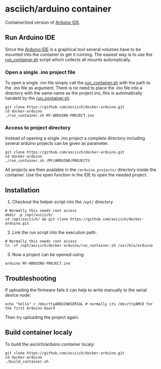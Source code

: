 # asciich/arduino container

Containerized version of [Arduino IDE](https://www.arduino.cc/en/Main/Software).

## Run Arduino IDE

Since the [Arduino IDE](https://www.arduino.cc/en/Main/Software) is a graphical tool
several volumes have to be mounted into the container to get it running.
The easiest way is to use the [run_container.sh](https://github.com/asciich/docker-arduino/blob/master/run_container.sh)
script which collects all mounts automatically.

### Open a single .ino project file

To open a single .ino file simply call the [run_container.sh](https://github.com/asciich/docker-arduino/blob/master/run_container.sh)
with the path to the .ino file as argument.
There is no need to place the .ino file into a directory with the same name as the project.ino, this is automatically
handeld by the [run_container.sh](https://github.com/asciich/docker-arduino/blob/master/run_container.sh).

```
git clone https://github.com/asciich/docker-arduino.git
cd docker-arduino
./run_container.sh MY-ARDUINO-PROJECT.ino
```

### Access to project directory

Instead of opening a single .ino project a complete directory including several arduino projects can be given as parameter.

```
git clone https://github.com/asciich/docker-arduino.git
cd docker-arduino
./run_container.sh /MY/ARDUINO/PROJECTS
```

All projects are then available in the ```/arduino_projects/``` directory inside the container.
Use the open function in the IDE to open the needed project.

## Installation

1. Checkout the helper script into the ```/opt/``` directory

```
# Normally this needs root access
mkdir -p /opt/asciich/
cd /opt/asciich/ && git clone https://github.com/asciich/docker-arduino.git
```

2. Link the run script into the execution path:

```
# Normally this needs root access
ln -sf /opt/asciich/docker-arduino/run_container.sh /usr/bin/arduino
```

3. Now a project can be opened using:

```
arduino MY-ARDUINO-PROJECT.ino
```

## Troubleshooting

If uploading the firmware fails it can help to write manually to the serial device node:

```
echo "hello" > /dev/ttyARDUINOSERIAL # normally its /dev/ttyAMC0 for the first Arduino board
```

Then try uploading the project again.


## Build container localy

To build the asciich/arduino container localy:

```
git clone https://github.com/asciich/docker-arduino.git
cd docker-arduino
./build_container.sh
```